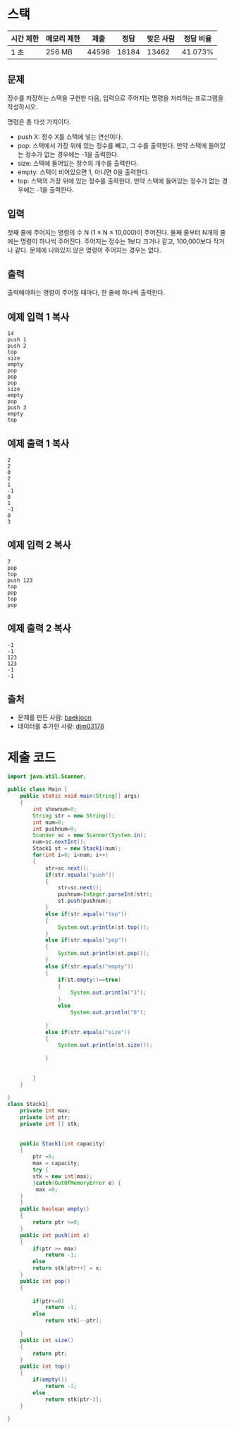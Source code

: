 # 스택

| 시간 제한 | 메모리 제한 | 제출  | 정답  | 맞은 사람 | 정답 비율 |
| --------- | ----------- | ----- | ----- | --------- | --------- |
| 1 초      | 256 MB      | 44598 | 18184 | 13462     | 41.073%   |

## 문제

정수를 저장하는 스택을 구현한 다음, 입력으로 주어지는 명령을 처리하는 프로그램을 작성하시오.

명령은 총 다섯 가지이다.

- push X: 정수 X를 스택에 넣는 연산이다.
- pop: 스택에서 가장 위에 있는 정수를 빼고, 그 수를 출력한다. 만약 스택에 들어있는 정수가 없는 경우에는 -1을 출력한다.
- size: 스택에 들어있는 정수의 개수를 출력한다.
- empty: 스택이 비어있으면 1, 아니면 0을 출력한다.
- top: 스택의 가장 위에 있는 정수를 출력한다. 만약 스택에 들어있는 정수가 없는 경우에는 -1을 출력한다.

## 입력

첫째 줄에 주어지는 명령의 수 N (1 ≤ N ≤ 10,000)이 주어진다. 둘째 줄부터 N개의 줄에는 명령이 하나씩 주어진다. 주어지는 정수는 1보다 크거나 같고, 100,000보다 작거나 같다. 문제에 나와있지 않은 명령이 주어지는 경우는 없다.

## 출력

출력해야하는 명령이 주어질 때마다, 한 줄에 하나씩 출력한다.

## 예제 입력 1 복사

```
14
push 1
push 2
top
size
empty
pop
pop
pop
size
empty
pop
push 3
empty
top
```

## 예제 출력 1 복사

```
2
2
0
2
1
-1
0
1
-1
0
3
```

## 예제 입력 2 복사

```
7
pop
top
push 123
top
pop
top
pop
```

## 예제 출력 2 복사

```
-1
-1
123
123
-1
-1
```

## 출처

- 문제를 만든 사람: [baekjoon](https://www.acmicpc.net/user/baekjoon)
- 데이터를 추가한 사람: [djm03178](https://www.acmicpc.net/user/djm03178)

# 제출 코드

```java
import java.util.Scanner;

public class Main {
	public static void main(String[] args)
	{
		int shownum=0;
		String str = new String();
		int num=0;
		int pushnum=0;
		Scanner sc = new Scanner(System.in);
		num=sc.nextInt();
		Stack1 st = new Stack1(num);
		for(int i=0; i<num; i++)
		{
			str=sc.next();
			if(str.equals("push"))
			{
				str=sc.next();
				pushnum=Integer.parseInt(str);
				st.push(pushnum);
			}
			else if(str.equals("top"))
			{
				System.out.println(st.top());
			}
			else if(str.equals("pop"))
			{
				System.out.println(st.pop());
			}
			else if(str.equals("empty"))
			{
				if(st.empty()==true)
				{
					System.out.println("1");
				}
				else
					System.out.println("0");
					
			}
			else if(str.equals("size"))
			{
				System.out.println(st.size());
				
			}
			
			
		}
	}
	
}
class Stack1{
	private int max;
	private int ptr;
	private int [] stk;
	
	
	public Stack1(int capacity)
	{
		ptr =0;
		max = capacity;
		try {
		stk = new int[max];
		}catch(OutOfMemoryError e) {
	     max =0;
	}
	}
	public boolean empty()
	{
		return ptr <=0;
	} 
	public int push(int x) 
	{
		if(ptr >= max)
			return -1;
		else
		return stk[ptr++] = x;
	}
	public int pop() 
	{
	
		if(ptr<=0)
			return -1;
		else
			return stk[--ptr];
		
	}
	public int size()
	{
		return ptr;
	}
	public int top()
	{
		if(empty()) 
			return -1;
		else
			return stk[ptr-1];
	}
	
}
```


